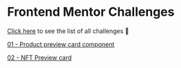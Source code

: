 <h1>Frontend Mentor Challenges </h1>

[Click here](https://ambrosio99.github.io/Frontend-mentor/) to see the list of all challenges  🙌

[01 - Product preview card component](https://ambrosio99.github.io/Frontend-mentor/01-product-preview-card-component/index.html)

[02 - NFT Preview card](https://ambrosio99.github.io/Frontend-mentor/02-nft-preview/index.html)